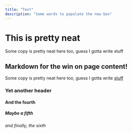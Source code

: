 ```yaml
---
title: "Test"
description: "Some words to populate the new box"
---
```


# This is pretty neat

Some copy is pretty neat here too, guess I gotta write stuff

## Markdown for the win on page content!

Some copy is pretty neat here too, guess I gotta write [stuff](/#test)

### Yet another header

#### And the fourth

##### Maybe a fifth

###### and finally, the sixth
